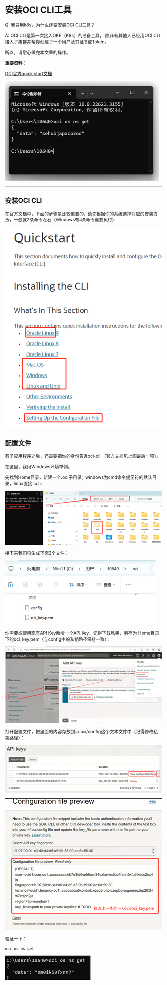 # 安装OCI CLI工具

Q: 我只用k8s，为什么还要安装OCI CLI工具？

A: OCI CLI是第一次接入OKE（K8s）的必备工具， 除非有其他人已经用OCI CLI接入了集群并帮你创建了一个用户及其证书或Token。

所以，请耐心做完本文章的操作。

**重要资料：**

[OCI官方quick start文档](https://docs.oracle.com/en-us/iaas/Content/API/SDKDocs/cliinstall.htm)

![Untitled](Untitled%2066.png)

---

## 安装OCI CLI

在官方文档中，下面的步骤是比较重要的。请先根据你的系统选择对应的安装方法，一般就2条命令左右（Windows有4条命令需要执行）

![Untitled](Untitled%2067.png)

## 配置文件

有了应用程序之后，还需要把你的身份告诉oci-cli （官方文档见上图最后一项）。

在这里，我用Windows环境举例。

先找到Home目录，新建一个.oci子目录。windows为cmd命令提示符的默认目录，linux直接 cd ~

![Untitled](Untitled%2068.png)

接下来我们将生成下面2个文件：

![Untitled](Untitled%2069.png)

你需要或使用现有API Key新增一个API Key，记得下载私钥，另存为 Home目录下的oci_key.pem（与config中的私钥路径保持一致）：

![Untitled](Untitled%2070.png)

打开配置文件，把里面的内容存放到~/.oci/config这个文本文件中（记得修改私钥路径）：

![Untitled](Untitled%2071.png)

![Untitled](Untitled%2072.png)

验证一下：

```bash
oci os ns get
```

![Untitled](Untitled%2073.png)